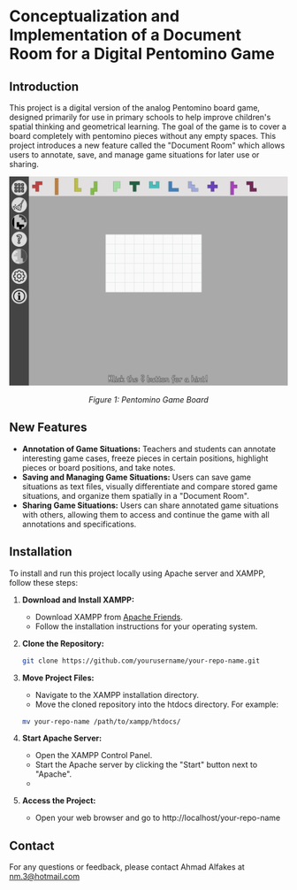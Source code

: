 # Conceptualization and Implementation of a Document Room for a Digital Pentomino Game

## Introduction
This project is a digital version of the analog Pentomino board game, designed primarily for use in primary schools to help improve children's spatial thinking and geometrical learning. The goal of the game is to cover a board completely with pentomino pieces without any empty spaces. This project introduces a new feature called the "Document Room" which allows users to annotate, save, and manage game situations for later use or sharing.

<div align="center">
  <img src="https://github.com/AhmadUPB/pentomino_dr/blob/main/appinfo/game.png" alt="Pentomino Game Board">
  <p><em>Figure 1: Pentomino Game Board</em></p>
</div>

## New Features
- **Annotation of Game Situations:** Teachers and students can annotate interesting game cases, freeze pieces in certain positions, highlight pieces or board positions, and take notes.
- **Saving and Managing Game Situations:** Users can save game situations as text files, visually differentiate and compare stored game situations, and organize them spatially in a "Document Room".
- **Sharing Game Situations:** Users can share annotated game situations with others, allowing them to access and continue the game with all annotations and specifications.

## Installation
To install and run this project locally using Apache server and XAMPP, follow these steps:

1. **Download and Install XAMPP:**
   - Download XAMPP from [Apache Friends](https://www.apachefriends.org/index.html).
   - Follow the installation instructions for your operating system.

2. **Clone the Repository:**
   ```bash
   git clone https://github.com/yourusername/your-repo-name.git

3. **Move Project Files:**
   - Navigate to the XAMPP installation directory.
   - Move the cloned repository into the htdocs directory. For example:
   ```bash
   mv your-repo-name /path/to/xampp/htdocs/
4. **Start Apache Server:**
   - Open the XAMPP Control Panel.
   - Start the Apache server by clicking the "Start" button next to "Apache".
   - 
5. **Access the Project:**
   - Open your web browser and go to http://localhost/your-repo-name
  
## Contact
For any questions or feedback, please contact Ahmad Alfakes at nm.3@hotmail.com
